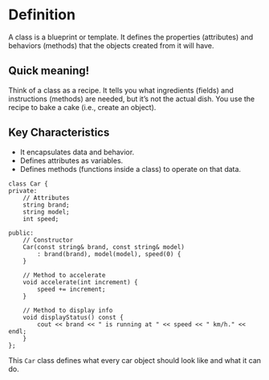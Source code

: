 # Definition
A class is a blueprint or template. It defines the properties (attributes) and behaviors (methods) that the objects created from it will have.

## Quick meaning!
Think of a class as a recipe. It tells you what ingredients (fields) and instructions (methods) are needed, but it’s not the actual dish. You use the recipe to bake a cake (i.e., create an object).

## Key Characteristics
- It encapsulates data and behavior.
- Defines attributes as variables.
- Defines methods (functions inside a class) to operate on that data.

```
class Car {
private:
    // Attributes
    string brand;
    string model;
    int speed;

public:
    // Constructor
    Car(const string& brand, const string& model) 
        : brand(brand), model(model), speed(0) {
    }

    // Method to accelerate
    void accelerate(int increment) {
        speed += increment;
    }

    // Method to display info
    void displayStatus() const {
        cout << brand << " is running at " << speed << " km/h." << endl;
    }
};
```
This ```Car``` class defines what every car object should look like and what it can do.
